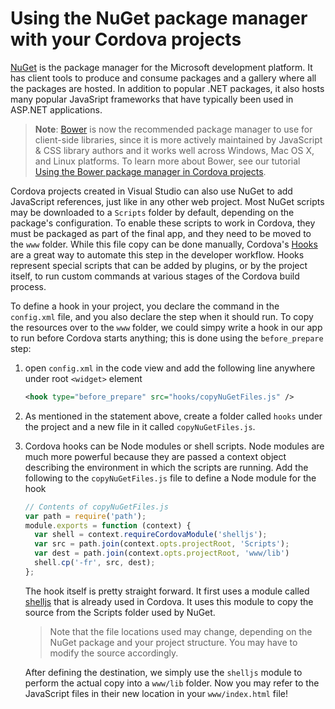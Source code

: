 ﻿<properties pageTitle="Nuget Tutorial" 
  description="This is an article on nuget tutorial" 
  services="" 
  documentationCenter=""
  authors="bursteg" />
  
# Using the NuGet package manager with your Cordova projects

[NuGet](https://www.nuget.org/) is the package manager for the Microsoft development platform. It has client tools to produce and consume packages and a gallery where all the packages are hosted. In addition to popular .NET packages, it also hosts many popular JavaSript frameworks that have typically been used in ASP.NET applications. 

>**Note**: [Bower](http://www.bower.io) is now the recommended package manager to use for client-side libraries, since it is more actively maintained by JavaScript & CSS library authors and it works well across Windows, Mac OS X, and Linux platforms. To learn more about Bower, see our tutorial [Using the Bower package manager in Cordova projects](./tutorial-using-bower.md).

Cordova projects created in Visual Studio can also use NuGet to add JavaScript references, just like in any other web project. Most NuGet scripts may be downloaded to a `Scripts` folder by default, depending on the package's configuration. To enable these scripts to work in Cordova, they must be packaged as part of the final app, and they need to be moved to the `www` folder. While this file copy can be done manually, Cordova's [Hooks](http://cordova.apache.org/docs/en/edge/guide_appdev_hooks_index.md.html) are a great way to automate this step in the developer workflow. Hooks represent special scripts that can be added by plugins, or by the project itself, to run custom commands at various stages of the Cordova build process.

To define a hook in your project, you declare the command in the `config.xml` file, and you also declare the step when it should run. 
To copy the resources over to the `www` folder, we could simpy write a hook in our app to run before Cordova starts anything; this is done using the `before_prepare` step:

1. open `config.xml` in the code view and add the following line anywhere under root `<widget>` element

    ```XML
    <hook type="before_prepare" src="hooks/copyNuGetFiles.js" />
    ```

2. As mentioned in the statement above, create a folder called `hooks` under the project and a new file in it called `copyNuGetFiles.js`.
3. Cordova hooks can be Node modules or shell scripts. Node modules are much more powerful because they are passed a context object describing the environment in which the scripts are running. Add the following to the `copyNuGetFiles.js` file to define a Node module for the hook

    ```JavaScript
    // Contents of copyNuGetFiles.js
    var path = require('path');
    module.exports = function (context) {
      var shell = context.requireCordovaModule('shelljs');
      var src = path.join(context.opts.projectRoot, 'Scripts');
      var dest = path.join(context.opts.projectRoot, 'www/lib')
      shell.cp('-fr', src, dest);
    };

    ```

    The hook itself is pretty straight forward. It first uses a module called [shelljs](https://www.npmjs.com/package/shelljs) that is already used in Cordova. It uses this module to copy the source from the Scripts folder used by NuGet.

    > Note that the file locations used may change, depending on the NuGet package and your project structure. You may have to modify the source accordingly. 

    After defining the destination, we simply use the `shelljs` module to perform the actual copy into a `www/lib` folder. Now you may refer to the JavaScript files in their new location in your `www/index.html` file! 
